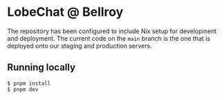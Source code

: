 # LobeChat @ Bellroy

The repository has been configured to include Nix setup for development and deployment. The current code on the `main` branch is the one that is deployed
onto our staging and production servers.

## Running locally

```
$ pnpm install
$ pnpm dev
```

